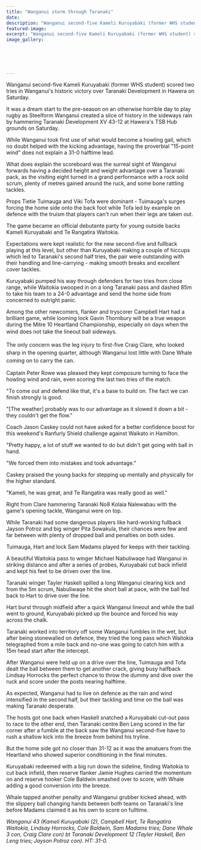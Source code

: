 ```yaml
---
title: "Wanganui storm through Taranaki"
date: 
description: "Wanganui second-five Kameli Kuruyabaki (former WHS student) scored two tries in Wanganui's historic victory over Taranaki Development in Hawera on Saturday, Wanganui Chronicle article on 31/7/16..."
featured-image: 
excerpt: "Wanganui second-five Kameli Kuruyabaki (former WHS student) scored two tries in Wanganui's historic victory over Taranaki Development in Hawera on Saturday, Wanganui Chronicle article on 31/7/16..."
image_gallery:
	
	
	
	
	
---
```


<p>Wanganui second-five Kameli Kuruyabaki (former WHS student) scored two tries in Wanganui's historic victory over Taranaki Development in Hawera on Saturday.</p>
<p>It was a dream start to the pre-season on an otherwise horrible day to play rugby as Steelform Wanganui created a slice of history in the sideways rain by hammering Taranaki Development XV 43-12 at Hawera's TSB Hub grounds on Saturday.</p>
<p>While Wanganui took first use of what would become a howling gail, which no doubt helped with the kicking advantage, having the proverbial "15-point wind" does not explain a 31-0 halftime lead.</p>
<p>What does explain the scoreboard was the surreal sight of Wanganui forwards having a decided height and weight advantage over a Taranaki pack, as the visiting eight turned in a grand performance with a rock solid scrum, plenty of metres gained around the ruck, and some bone rattling tackles.</p>
<p>Props Tietie Tuimauga and Viki Tofa were dominant - Tuimauga's surges forcing the home side onto the back foot while Tofa led by example on defence with the truism that players can't run when their legs are taken out.</p>
<p>The game became an official debutante party for young outside backs Kameli Kuruyabaki and Te Rangatira Waitokia.</p>
<p>Expectations were kept realistic for the new second-five and fullback playing at this level, but other than Kuruyabaki making a couple of hiccups which led to Taranaki's second half tries, the pair were outstanding with their handling and line-carrying - making smooth breaks and excellent cover tackles.</p>
<p>Kuruyabaki pumped his way through defenders for two tries from close range, while Waitokia swooped in on a long Taranaki pass and dashed 85m to take his team to a 24-0 advantage and send the home side from concerned to outright panic.</p>
<p>Among the other newcomers, flanker and tryscorer Campbell Hart had a brilliant game, while looming lock Gavin Thornbury will be a true weapon during the Mitre 10 Heartland Championship, especially on days when the wind does not take the lineout ball sideways.<span style="line-height: 1.5;">&nbsp;</span></p>
<p><span style="line-height: 1.5;">The only concern was the leg injury to first-five Craig Clare, who looked sharp in the opening quarter, although Wanganui lost little with Dane Whale coming on to carry the can.</span></p>
<p>Captain Peter Rowe was pleased they kept composure turning to face the howling wind and rain, even scoring the last two tries of the match.</p>
<p>"To come out and defend like that, it's a base to build on. The fact we can finish strongly is good.</p>
<p>"[The weather] probably was to our advantage as it slowed it down a bit - they couldn't get the flow."</p>
<p>Coach Jason Caskey could not have asked for a better confidence boost for this weekend's Ranfurly Shield challenge against Waikato in Hamilton.</p>
<p>"Pretty happy, a lot of stuff we wanted to do but didn't get going with ball in hand.</p>
<p>"We forced them into mistakes and took advantage."</p>
<p>Caskey praised the young backs for stepping up mentally and physically for the higher standard.</p>
<p>"Kameli, he was great, and Te Rangatira was really good as well."</p>
<p>Right from Clare hammering Taranaki No8 Kolaia Nalewabau with the game's opening tackle, Wanganui were on top.</p>
<p>While Taranaki had some dangerous players like hard-working fullback Jayson Potroz and big winger Pita Sowakula, their chances were few and far between with plenty of dropped ball and penalties on both sides.</p>
<p>Tuimauga, Hart and lock Sam Madams played for keeps with their tackling.</p>
<p>A beautiful Waitokia pass to winger Michael Nabuliwaqe had Wanganui in striking distance and after a series of probes, Kuruyabaki cut back infield and kept his feet to be driven over the line.</p>
<p>Taranaki winger Tayler Haskell spilled a long Wanganui clearing kick and from the 5m scrum, Nabuliwaqe hit the short ball at pace, with the ball fed back to Hart to drive over the line.</p>
<p>Hart burst through midfield after a quick Wanganui lineout and while the ball went to ground, Kuruyabaki picked up the bounce and forced his way across the chalk.</p>
<p>Taranaki worked into territory off some Wanganui fumbles in the wet, but after being stonewalled on defence, they tried the long pass which Waitokia telegraphed from a mile back and no-one was going to catch him with a 15m head start after the intercept.</p>
<p>After Wanganui were held up on a drive over the line, Tuimauga and Tofa dealt the ball between them to get another crack, giving busy halfback Lindsay Horrocks the perfect chance to throw the dummy and dive over the ruck and score under the posts nearing halftime.</p>
<p>As expected, Wanganui had to live on defence as the rain and wind intensified in the second half, but their tackling and time on the ball was making Taranaki desperate.</p>
<p>The hosts got one back when Haskell snatched a Kuruyabaki cut-out pass to race to the other end, then Taranaki centre Ben Leng scored in the far corner after a fumble at the back saw the Wanganui second-five have to rush a shallow kick into the breeze from behind his tryline.</p>
<p>But the home side got no closer than 31-12 as it was the amatuers from the Heartland who showed superior conditioning in the final minutes.</p>
<p>Kuruyabaki redeemed with a big run down the sideline, finding Waitokia to cut back infield, then reserve flanker Jamie Hughes carried the momentum on and reserve hooker Cole Baldwin smashed over to score, with Whale adding a good conversion into the breeze.</p>
<p>Whale tapped another penalty and Wanganui grubber kicked ahead, with the slippery ball changing hands between both teams on Taranaki's line before Madams claimed it as his own to score on fulltime.</p>
<p><em>Wanganui 43 (Kameli Kuruyabaki (2), Campbell Hart, Te Rangatira Waitokia, Lindsay Horrocks, Cole Baldwin, Sam Madams tries; Dane Whale 3 con, Craig Clare con) bt Taranaki Development 12 (Tayler Haskell, Ben Leng tries; Jayson Potroz con). HT: 31-0.</em></p>

